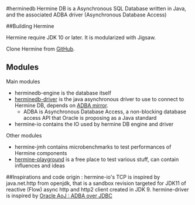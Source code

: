 #herminedb
Hermine DB is a Asynchronous SQL Database written in Java, and the associated ADBA driver (Asynchronous Database Access)

##Building Hermine

Hermine require JDK 10 or later. It is modularized with Jigsaw.

Clone Hermine from [GitHub](https://github.com/pull-vert/herminedb).

## Modules
Main modules
* herminedb-engine is the database itself
* [herminedb-driver](herminedb-driver/README.md) is the java asynchronous driver to use to connect to Hermine DB, depends on [ADBA mirror](https://github.com/pull-vert/adba-mirror).
  *  ADBA is Asynchronous Database Access, a non-blocking database access API that Oracle is proposing as a Java standard
* hermine-io contains the IO used by hermine DB engine and driver

Other modules
* hermine-jmh contains microbenchmarks to test performances of Hermine components
* [hermine-playground](hermine-playground/README.md) is a free place to test various stuff, can contain influences and ideas

##Inspirations and code origin :
hermine-io's TCP is inspired by java.net.http from openjdk, that is a sandbox revision targeted for JDK11 of reactive (Flow) async http and http2 client created in JDK 9.
hermine-driver is inspired by [Oracle AoJ : ADBA over JDBC](https://github.com/oracle/oracle-db-examples/tree/master/java/AoJ)
